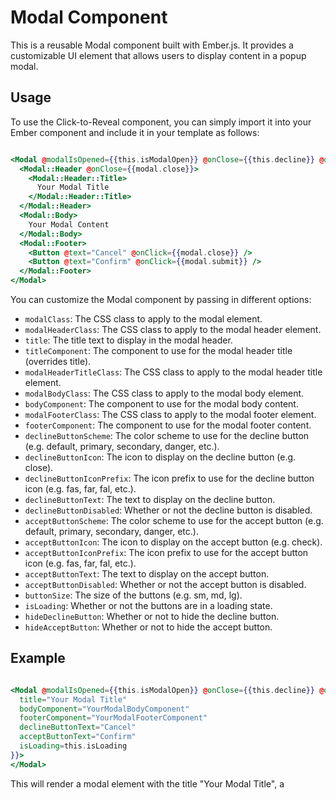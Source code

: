 # Modal Component

This is a reusable Modal component built with Ember.js. It provides a customizable UI element that allows users to display content in a popup modal.

## Usage

To use the Click-to-Reveal component, you can simply import it into your Ember component and include it in your template as follows:

```hbs

<Modal @modalIsOpened={{this.isModalOpen}} @onClose={{this.decline}} @onSubmit={{this.confirm}}>
  <Modal::Header @onClose={{modal.close}}>
    <Modal::Header::Title>
      Your Modal Title
    </Modal::Header::Title>
  </Modal::Header>
  <Modal::Body>
    Your Modal Content
  </Modal::Body>
  <Modal::Footer>
    <Button @text="Cancel" @onClick={{modal.close}} />
    <Button @text="Confirm" @onClick={{modal.submit}} />
  </Modal::Footer>
</Modal>

```

You can customize the Modal component by passing in different options:


- `modalClass`: The CSS class to apply to the modal element.
- `modalHeaderClass`: The CSS class to apply to the modal header element.
- `title`: The title text to display in the modal header.
- `titleComponent`: The component to use for the modal header title (overrides title).
- `modalHeaderTitleClass`: The CSS class to apply to the modal header title element.
- `modalBodyClass`: The CSS class to apply to the modal body element.
- `bodyComponent`: The component to use for the modal body content.
- `modalFooterClass`: The CSS class to apply to the modal footer element.
- `footerComponent`: The component to use for the modal footer content.
- `declineButtonScheme`: The color scheme to use for the decline button (e.g. default, primary, secondary, danger, etc.).
- `declineButtonIcon`: The icon to display on the decline button (e.g. close).
- `declineButtonIconPrefix`: The icon prefix to use for the decline button icon (e.g. fas, far, fal, etc.).
- `declineButtonText`: The text to display on the decline button.
- `declineButtonDisabled`: Whether or not the decline button is disabled.
- `acceptButtonScheme`: The color scheme to use for the accept button (e.g. default, primary, secondary, danger, etc.).
- `acceptButtonIcon`: The icon to display on the accept button (e.g. check).
- `acceptButtonIconPrefix`: The icon prefix to use for the accept button icon (e.g. fas, far, fal, etc.).
- `acceptButtonText`: The text to display on the accept button.
- `acceptButtonDisabled`: Whether or not the accept button is disabled.
- `buttonSize`: The size of the buttons (e.g. sm, md, lg).
- `isLoading`: Whether or not the buttons are in a loading state.
- `hideDeclineButton`: Whether or not to hide the decline button.
- `hideAcceptButton`: Whether or not to hide the accept button.

## Example

```hbs

<Modal @modalIsOpened={{this.isModalOpen}} @onClose={{this.decline}} @onSubmit={{this.confirm}} @options={{hash
  title="Your Modal Title"
  bodyComponent="YourModalBodyComponent"
  footerComponent="YourModalFooterComponent"
  declineButtonText="Cancel"
  acceptButtonText="Confirm"
  isLoading=this.isLoading
}}>
</Modal>

```

This will render a modal element with the title "Your Modal Title", a


